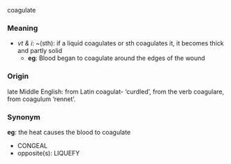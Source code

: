 coagulate
### Meaning
+ _vt & i_: ~(sth): if a liquid coagulates or sth coagulates it, it becomes thick and partly solid
	+ __eg__: Blood began to coagulate around the edges of the wound

### Origin

late Middle English: from Latin coagulat- ‘curdled’, from the verb coagulare, from coagulum ‘rennet’.

### Synonym

__eg__: the heat causes the blood to coagulate

+ CONGEAL
+ opposite(s): LIQUEFY


